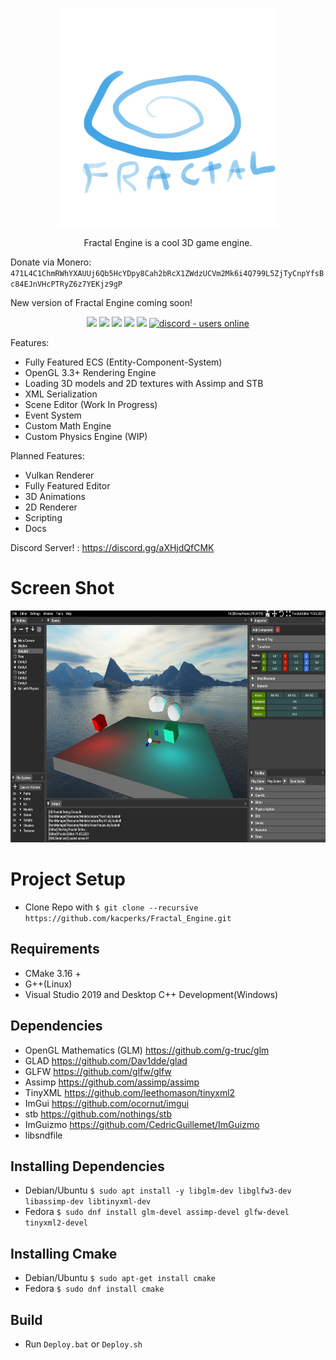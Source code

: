 <p align="center">
  <img src="Editor/Resource/Icons/Logo.png" width="350" height="350">
</p>

<p align="center">
Fractal Engine is a cool 3D game engine.
</p>

Donate via Monero: ` 471L4C1ChmRWhYXAUUj6Qb5HcYDpy8Cah2bRcX1ZWdzUCVm2Mk6i4Q799L5ZjTyCnpYfsBc84EJnVHcPTRyZ6z7YEKjz9gP `

New version of Fractal Engine coming soon!

<p align="center">
<img src="https://img.shields.io/github/license/kacperks/Fractal_Engine?label=License" />
<img src="https://img.shields.io/github/downloads/kacperks/Fractal_Engine/total?label=Downloads" />
<img src="https://img.shields.io/github/languages/code-size/kacperks/Fractal_Engine?label=Code%20Size" />
<img src="https://img.shields.io/github/stars/kacperks/Fractal_Engine?label=Stars&logo=github" />
<img src="https://img.shields.io/github/languages/top/kacperks/Fractal_Engine?color=%230xfffff">
<a href="https://discord.gg/aXHjdQfCMK">
  <img src="https://img.shields.io/discord/812755533907099689?color=aXHjdQfCMK&label=Discord&logo=discord&logoColor=ffffff" alt="discord - users online" />
</a>
  
Features:
* Fully Featured ECS (Entity-Component-System)
* OpenGL 3.3+ Rendering Engine
* Loading 3D models and 2D textures with Assimp and STB
* XML Serialization
* Scene Editor (Work In Progress)
* Event System
* Custom Math Engine
* Custom Physics Engine (WIP)

Planned Features: 
* Vulkan Renderer
* Fully Featured Editor
* 3D Animations
* 2D Renderer
* Scripting
* Docs
  
Discord Server! : https://discord.gg/aXHjdQfCMK
# Screen Shot

<p align="left">
  <img src="ScreenShot.png" width="683" height="371">
</p>

# Project Setup

* Clone Repo with ` $ git clone --recursive https://github.com/kacperks/Fractal_Engine.git `

## Requirements
* CMake 3.16 +
* G++(Linux)
* Visual Studio 2019 and Desktop C++ Development(Windows)

## Dependencies
* OpenGL Mathematics (GLM) https://github.com/g-truc/glm
* GLAD https://github.com/Dav1dde/glad
* GLFW https://github.com/glfw/glfw
* Assimp https://github.com/assimp/assimp
* TinyXML https://github.com/leethomason/tinyxml2
* ImGui https://github.com/ocornut/imgui
* stb https://github.com/nothings/stb
* ImGuizmo https://github.com/CedricGuillemet/ImGuizmo
* libsndfile 

## Installing Dependencies
* Debian/Ubuntu ` $ sudo apt install -y libglm-dev libglfw3-dev libassimp-dev libtinyxml-dev `
* Fedora ` $ sudo dnf install glm-devel assimp-devel glfw-devel tinyxml2-devel `

## Installing Cmake
* Debian/Ubuntu ` $ sudo apt-get install cmake `
* Fedora ` $ sudo dnf install cmake `

## Build
* Run ` Deploy.bat ` or ` Deploy.sh `
